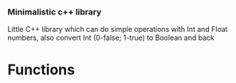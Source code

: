 ### Minimalistic c++ library
Little C++ library which can do simple operations with Int and Float numbers, also convert Int (0-false; 1-true) to Boolean and back  
# Functions
